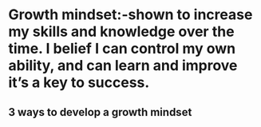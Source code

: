 # Growth mindset:-shown to increase my skills and knowledge  over the time. I belief I can control my own ability, and can learn and improve it’s a key to success.  
## 3 ways to develop a growth mindset
